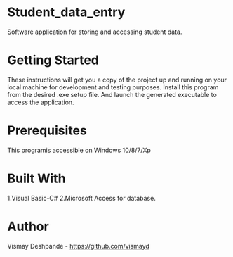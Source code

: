 # Student_data_entry
Software application for storing and accessing student data.

# Getting Started
These instructions will get you a copy of the project up and running on your local machine for development and testing purposes. Install this program from the desired .exe setup file. And launch the generated executable to access the application.

# Prerequisites
This programis accessible on Windows 10/8/7/Xp

# Built With
  1.Visual Basic-C#
  2.Microsoft Access for database.

# Author
Vismay Deshpande - https://github.com/vismayd
